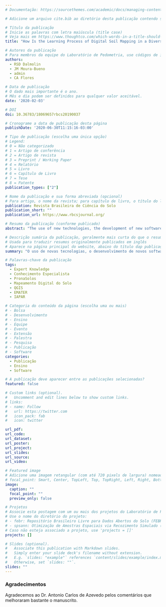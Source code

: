 ```yaml
---
# Documentação: https://sourcethemes.com/academic/docs/managing-content/

# Adicione um arquivo cite.bib ao diretório desta publicação contendo seus dados bibliográficos

# Título da publicação
# Inicie as palavras com letra maiúscula (title case)
# Veja mais em https://www.thoughtco.com/which-words-in-a-title-should-be-capitalized-1691026
title: "How Is the Learning Process of Digital Soil Mapping in a Diverse Group of Land Use Planners?"

# Autores da publicação
# Para membros da equipe do Laboratório de Pedometria, use códigos de identificação conforme 'content/authors'
authors:
  - RSD Dalmolin
  - JM Moura-Bueno
  - admin
  - CA Flores

# Data de publicação
# O dado mais importante é o ano.
# Mês e dia podem ser definidos para qualquer valor aceitável.
date: '2020-02-03'

# DOI
doi: 10.36783/18069657rbcs20190037

# Cronograme a data de publicação desta página
publishDate: '2020-06-30T11:15:16-03:00'

# Tipo de publicação (escolha uma única opção)
# Legend:
# 0 = Não categorizado
# 1 = Artigo de conferência
# 2 = Artigo de revista
# 3 = Preprint / Working Paper
# 4 = Relatório
# 5 = Livro
# 6 = Capítulo de Livro
# 7 = Tese
# 8 = Patente
publication_types: ["2"]

# Nome da publicação e sua forma abreviada (opcional)
# Para artigo, o nome da revista; para capítulo de livro, o título do livro; para artigo de conferência, o nome da conferência
publication: Revista Brasileira de Ciência do Solo
publication_short: ""
publication_url: https://www.rbcsjournal.org/

# Resumo da publicação (conforme publicado)
abstract: "The use of new technologies, the development of new software, and the advances in the machines ability to process data have brought a new perspective to soil science and especially to pedology, with the advent of digital soil mapping (DSM). To meet the demand for soil surveys in Brazil, it will be necessary to popularize the techniques used in DSM. To identify and map the soil to generate maps of land use capability, we proposed a theoretical and practical course focused on the training in DSM for professionals involved in the management of land resources. The methodology was divided into five modules: I. Introduction to pedology, soil-landscape relationship, soil survey and soil classification (theory); II. Identification of soils in the field and study of the soil-landscape relationship (practice); III. Digital soil mapping and geographic information system (theory) and obtaining environmental covariates (practice); IV. Statistical learners and quality measures of spatial predictions (theory) and spatial pseudo-sampling (practice); V. Database organization, calibration, and validation of predictive models (practice). Results such as the average level of confidence of the participants in the soil classification, as well as the number of pseudo-sampling classified by the participants, chosen statistical apprentice, environmental covariates used, and overall accuracy, were influenced by the participants level of knowledge regarding DSM soils and techniques. The structure, focus, and time of each module should be based on the participants needs. It is suggested that a survey should be carried out to consider the level of knowledge in relation to the topics addressed in DSM before the preparation and execution of the course. The contribution of individual experiences showed the importance of multidisciplinarity in the teaching-learning process because it is a technique that involves soil knowledge, statistics, and mathematics applied to geoinformation science to understand soil variability in the landscape. The practical classes were fundamental, enabling an approximation of the content studied with the participants’ reality and consolidation of the acquired knowledge. In general, the course was well evaluated by the participants regarding the contents covered and practical field training and laboratory geoprocessing, who reported that the practical classes were fundamental for the appropriation of knowledge in DSM. This course could be a model for the PronaSolos, which tend to have heterogeneous groups of participants, being necessary to plan specific protocols to tend the particularity."

# Descrição sumária da publicação, geralmente mais curta do que o resumo publicado
# Usada para traduzir resumos originalmente publicados em inglês
# Aparece na página principal do website, abaixo do título dap publicação
summary: "O uso de novas tecnologias, o desenvolvimento de novos softwares e os avanços na capacidade das máquinas de processar dados trouxeram uma nova perspectiva para a ciência do solo e, principalmente, para a pedologia, com o advento do mapeamento digital do solo. Neste artigo, descrevemos nossa experiência com um curso teórico-prático de mapeamento digital do solo para profissionais envolvidos no gerenciamento de recursos terrestres. Dentre os tópicos abordados estão (a) gênese, morfologia e classificação do solo, (b) geoprocessamento e sistemas de informação geográfica e (c) modelos estatísticos e de aprendizado de máquina."

# Palavras-chave da publicação
tags:
  - Expert Knowledge
  - Conhecimento Especialista
  - PronaSolos
  - Mapeamento Digital do Solo
  - QGIS
  - EMATER
  - IAPAR

# Categoria do conteúdo da página (escolha uma ou mais)
# - Bolsa
# - Desenvolvimento
# - Ensino
# - Equipe
# - Evento
# - Extensão
# - Palestra
# - Pesquisa
# - Publicação
# - Software
categories:
  - Publicação
  - Ensino
  - Software

# A publicação deve aparecer entre as publicações selecionadas?
featured: false

# Custom links (optional).
#   Uncomment and edit lines below to show custom links.
# links:
# - name: Follow
#   url: https://twitter.com
#   icon_pack: fab
#   icon: twitter

url_pdf:
url_code:
url_dataset:
url_poster:
url_project:
url_slides:
url_source:
url_video:

# Featured image
# Adicione uma imagem retangular (com até 720 pixels de largura) nomeada 'featured' ao diretório desta publicação
# focal_point: Smart, Center, TopLeft, Top, TopRight, Left, Right, BottomLeft, Bottom, BottomRight
image:
  caption: ""
  focal_point: ""
  preview_only: false

# Projetos
# Associe esta postagem com um ou mais dos projetos do Laboratório de Pedometria
# Use o nome do diretório do projeto:
# - febr: Repositório Brasileiro Livre para Dados Abertos do Solo (FEBR)
# - spsann: Otimização de Amostras Espaciais via Recozimento Simulado (SPSANN)
# Caso não esteja associado a projeto, use 'projects = []'
projects: []

# Slides (optional).
#   Associate this publication with Markdown slides.
#   Simply enter your slide deck's filename without extension.
#   E.g. `slides: "example"` references `content/slides/example/index.md`.
#   Otherwise, set `slides: ""`.
slides: ""
---
```


### Agradecimentos

Agradecemos ao Dr. Antonio Carlos de Azevedo pelos comentários que melhoraram bastante o manuscrito.